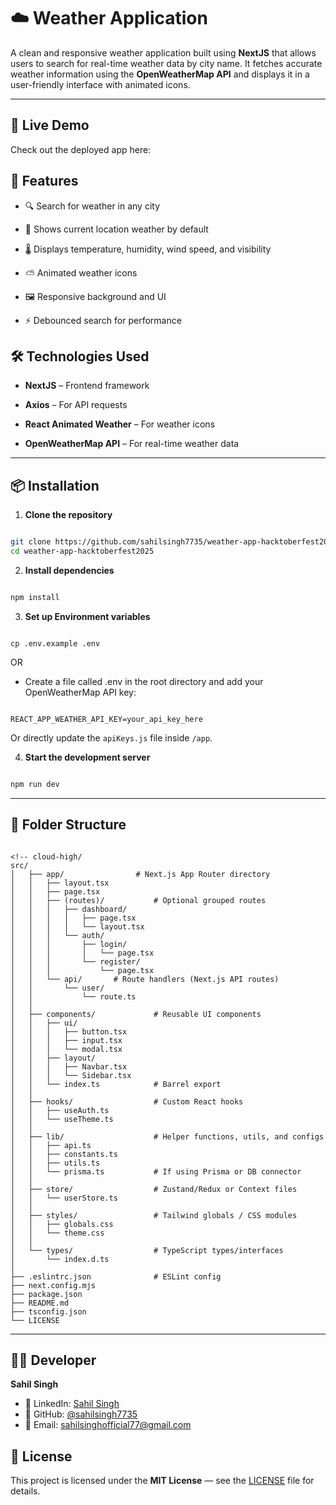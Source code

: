# ☁️ Weather Application

A clean and responsive weather application built using **NextJS** that allows users to search for real-time weather data by city name. It fetches accurate weather information using the **OpenWeatherMap API** and displays it in a user-friendly interface with animated icons.

---
## 🚀 Live Demo

Check out the deployed app here: 

## 🚀 Features

- 🔍 Search for weather in any city

- 🧭 Shows current location weather by default

- 🌡️ Displays temperature, humidity, wind speed, and visibility

- ⛅ Animated weather icons

- 🖼️ Responsive background and UI

- ⚡ Debounced search for performance




## 🛠️ Technologies Used

- **NextJS** – Frontend framework

- **Axios** – For API requests

- **React Animated Weather** – For weather icons

- **OpenWeatherMap API** – For real-time weather data

---

## 📦 Installation

1. **Clone the repository**

```bash

git clone https://github.com/sahilsingh7735/weather-app-hacktoberfest2025.git
cd weather-app-hacktoberfest2025

```

2. **Install dependencies**

```bash

npm install

```
3. **Set up Environment variables**

```env

cp .env.example .env

```
OR 
- Create a file called .env in the root directory and add your OpenWeatherMap API key:
```env

REACT_APP_WEATHER_API_KEY=your_api_key_here

```
Or directly update the `apiKeys.js` file inside `/app`.

4. **Start the development server**

```bash

npm run dev

```

---

## 📁 Folder Structure

```

<!-- cloud-high/
src/
│   ├── app/                # Next.js App Router directory
│   │   ├── layout.tsx
│   │   ├── page.tsx
│   │   ├── (routes)/           # Optional grouped routes
│   │   │   ├── dashboard/
│   │   │   │   ├── page.tsx
│   │   │   │   └── layout.tsx
│   │   │   └── auth/
│   │   │       ├── login/
│   │   │       │   └── page.tsx
│   │   │       └── register/
│   │   │           └── page.tsx
│   │   └── api/       # Route handlers (Next.js API routes)
│   │       └── user/
│   │           └── route.ts
│   │
│   ├── components/             # Reusable UI components
│   │   ├── ui/
│   │   │   ├── button.tsx
│   │   │   ├── input.tsx
│   │   │   └── modal.tsx
│   │   ├── layout/
│   │   │   ├── Navbar.tsx
│   │   │   └── Sidebar.tsx
│   │   └── index.ts            # Barrel export
│   │
│   ├── hooks/                  # Custom React hooks
│   │   ├── useAuth.ts
│   │   └── useTheme.ts
│   │
│   ├── lib/                    # Helper functions, utils, and configs
│   │   ├── api.ts
│   │   ├── constants.ts
│   │   ├── utils.ts
│   │   └── prisma.ts           # If using Prisma or DB connector
│   │
│   ├── store/                  # Zustand/Redux or Context files
│   │   └── userStore.ts
│   │
│   ├── styles/                 # Tailwind globals / CSS modules
│   │   ├── globals.css
│   │   └── theme.css
│   │
│   └── types/                  # TypeScript types/interfaces
│       └── index.d.ts
│
├── .eslintrc.json              # ESLint config
├── next.config.mjs
├── package.json
├── README.md
├── tsconfig.json
└── LICENSE

```

---
## 🧑‍💻 Developer

**Sahil Singh**

- 🔗 LinkedIn: [Sahil Singh](https://www.linkedin.com/in/sahil-singh-a6462a131?utm_source=share&utm_campaign=share_via&utm_content=profile&utm_medium=android_app)
- 💼 GitHub: [@sahilsingh7735](https://github.com/sahilsingh7735)
- 📧 Email: sahilsinghofficial77@gmail.com


## 📝 License

This project is licensed under the **MIT License** — see the [LICENSE](LICENSE) file for details.